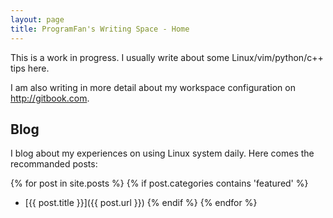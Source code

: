 ```yaml
---
layout: page
title: ProgramFan's Writing Space - Home
---
```


This is a work in progress. I usually write about some Linux/vim/python/c++ tips here.

I am also writing in more detail about my workspace configuration on http://gitbook.com.

## Blog

I blog about my experiences on using Linux system daily. Here comes the
recommanded posts: 

{% for post in site.posts %}
{% if post.categories contains 'featured' %}
 - [{{ post.title }}]({{ post.url }})
{% endif %}
{% endfor %}
